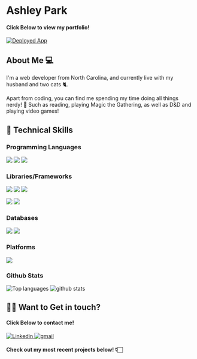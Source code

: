 # Ashley Park
#### Click Below to view my portfolio!


<a href="https://apark8496.github.io/apark-portfolio/">![Deployed App](https://img.shields.io/badge/My%20Portfolio-pink.svg?style=for-the-badge)</a>

## About Me 💻

I'm a web developer from North Carolina, and currently live with my husband and two cats 🐈.

Apart from coding, you can find me spending my time doing all things nerdy! 📜 Such as reading, playing Magic the Gathering, as well as D&D and playing video games!

## 🔧 Technical Skills

### Programming Languages

![](https://img.shields.io/badge/HTML5-E34F26?style=for-the-badge&logo=html5&logoColor=white)
![](https://img.shields.io/badge/CSS3-1572B6?style=for-the-badge&logo=css3&logoColor=white)
![](https://img.shields.io/badge/JavaScript-F7DF1E?style=for-the-badge&logo=javascript&logoColor=black)

### Libraries/Frameworks

![](https://img.shields.io/badge/Node.js-43853D?style=for-the-badge&logo=node.js&logoColor=white)
![](https://img.shields.io/badge/Express.js-404D59?style=for-the-badge)
![](https://img.shields.io/badge/React-20232A?style=for-the-badge&logo=react&logoColor=61DAFB)

![](https://img.shields.io/badge/Bootstrap-563D7C?style=for-the-badge&logo=bootstrap&logoColor=white)
![](https://img.shields.io/badge/jQuery-0769AD?style=for-the-badge&logo=jquery&logoColor=white)

### Databases

![](https://img.shields.io/badge/MongoDB-4EA94B?style=for-the-badge&logo=mongodb&logoColor=white)
![](https://img.shields.io/badge/MySQL-00000F?style=for-the-badge&logo=mysql&logoColor=white)

### Platforms

![](https://img.shields.io/badge/Heroku-430098?style=for-the-badge&logo=heroku&logoColor=white)


### Github Stats
![Top languages](https://github-readme-stats.vercel.app/api/top-langs/?username=apark8496) ![github stats](https://github-readme-stats.vercel.app/api?username=apark8496)

## 🤝🏻 Want to Get in touch?

#### Click Below to contact me!
<a href="https://www.linkedin.com/in/apark8496/" target="_blank" rel="noopener noreferrer">
  <img
    alt="Linkedin"
    src="https://img.shields.io/badge/linkedin-0077B5?logo=linkedin&logoColor=white&style=for-the-badge"
  />
</a>

<a href = "mailto: apark8496@gmail.com"> 
  <img
        alt="gmail"
       src="https://img.shields.io/badge/Gmail-D14836?style=for-the-badge&logo=gmail&logoColor=white" 
       />
</a>


#### Check out my most recent projects below! 👇🏻



<!-- Check out more about me and my work [here](url)  add portfolio badge--!>
